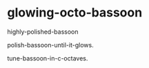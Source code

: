 # glowing-octo-bassoon
highly-polished-bassoon

polish-bassoon-until-it-glows.

tune-bassoon-in-c-octaves.
